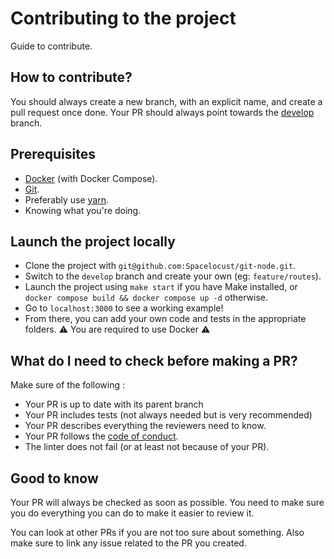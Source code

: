# Contributing to the project
Guide to contribute.

## How to contribute?
You should always create a new branch, with an explicit name, and create a pull request once done. Your PR should always point towards the [develop](https://github.com/Spacelocust/git-node/tree/develop) branch.

## Prerequisites
- [Docker](https://www.docker.com/) (with Docker Compose).
- [Git](https://git-scm.com/).
- Preferably use [yarn](https://yarnpkg.com/).
- Knowing what you're doing.

## Launch the project locally
- Clone the project with `git@github.com:Spacelocust/git-node.git`.
- Switch to the `develop` branch and create your own (eg: `feature/routes`).
- Launch the project using `make start` if you have Make installed, or `docker compose build && docker compose up -d` otherwise.
- Go to `localhost:3000` to see a working example!
- From there, you can add your own code and tests in the appropriate folders.
⚠️ You are required to use Docker ⚠️

## What do I need to check before making a PR?
Make sure of the following :
- Your PR is up to date with its parent branch
- Your PR includes tests (not always needed but is very recommended)
- Your PR describes everything the reviewers need to know.
- Your PR follows the [code of conduct](CODE_OF_CONDUCT.md).
- The linter does not fail (or at least not because of your PR).

## Good to know
Your PR will always be checked as soon as possible. You need to make sure you do everything you can do to make it easier to review it.

You can look at other PRs if you are not too sure about something. Also make sure to link any issue related to the PR you created.
